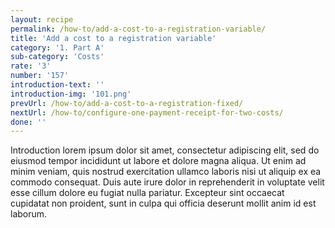 ```yaml
---
layout: recipe
permalink: /how-to/add-a-cost-to-a-registration-variable/
title: 'Add a cost to a registration variable'
category: '1. Part A'
sub-category: 'Costs'
rate: '3'
number: '157'
introduction-text: ''
introduction-img: '101.png'
prevUrl: /how-to/add-a-cost-to-a-registration-fixed/
nextUrl: /how-to/configure-one-payment-receipt-for-two-costs/
done: ''
---
```


Introduction lorem ipsum dolor sit amet, consectetur adipiscing elit, sed do eiusmod tempor incididunt ut labore et dolore magna aliqua. Ut enim ad minim veniam, quis nostrud exercitation ullamco laboris nisi ut aliquip ex ea commodo consequat. Duis aute irure dolor in reprehenderit in voluptate velit esse cillum dolore eu fugiat nulla pariatur. Excepteur sint occaecat cupidatat non proident, sunt in culpa qui officia deserunt mollit anim id est laborum.

